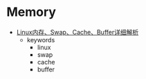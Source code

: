 Memory
====

- [Linux内存、Swap、Cache、Buffer详细解析](https://mp.weixin.qq.com/s/lIpFpELm_SbO-Km3Ziolyg)
  - keywords
    - linux
    - swap
    - cache
    - buffer